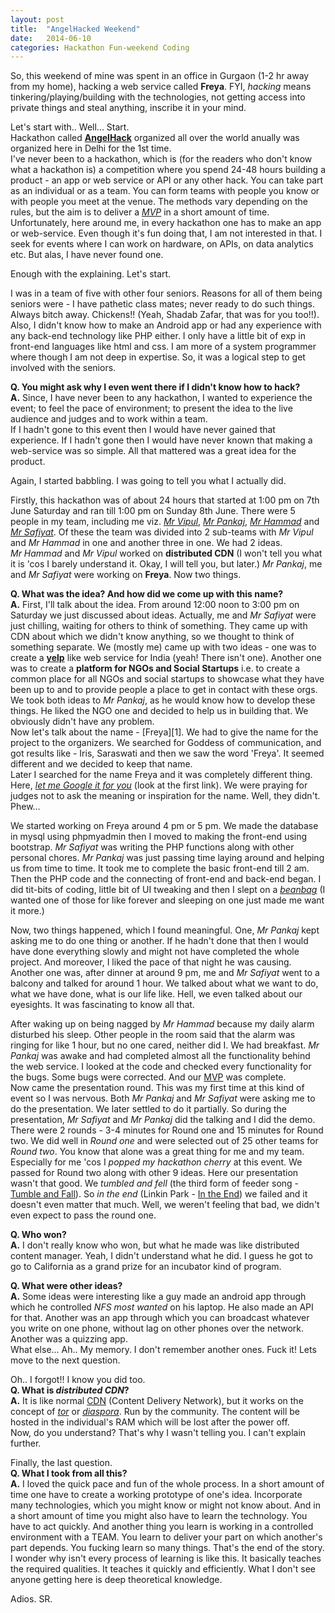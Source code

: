 ```yaml
---
layout: post
title:  "AngelHacked Weekend"
date:   2014-06-10
categories: Hackathon Fun-weekend Coding
---
```


So, this weekend of mine was spent in an office in Gurgaon (1-2 hr away from my home), hacking a web service called **Freya**. FYI, *hacking* means tinkering/playing/building with the technologies, not getting access into private things and steal anything, inscribe it in your mind.

Let's start with.. Well... Start.  
Hackathon called [**AngelHack**][2] organized all over the world anually was organized here in Delhi for the 1st time.  
I've never been to a hackathon, which is (for the readers who don't know what a hackathon is) a competition where you spend 24-48 hours building a product - an app or web service or API or any other hack. You can take part as an individual or as a team. You can form teams with people you know or with people you meet at the venue. The methods vary depending on the rules, but the aim is to deliver a [*MVP*][10] in a short amount of time.  
Unfortunately, here around me, in every hackathon one has to make an app or web-service. Even though it's fun doing that, I am not interested in that. I seek for events where I can work on hardware, on APIs, on data analytics etc. But alas, I have never found one.

Enough with the explaining. Let's start.

I was in a team of five with other four seniors. Reasons for all of them being seniors were - I have pathetic class mates; never ready to do such things. Always bitch away. Chickens!! (Yeah, Shadab Zafar, that was for you too!!). Also, I didn't know how to make an Android app or had any experience with any back-end technology like PHP either. I only have a little bit of exp in front-end languages like html and css. I am more of a system programmer where though I am not deep in expertise. So, it was a logical step to get involved with the seniors.

**Q. You might ask why I even went there if I didn't know how to hack?**  
**A.** Since, I have never been to any hackathon, I wanted to experience the event; to feel the pace of environment; to present the idea to the live audience and judges and to work within a team.  
If I hadn't gone to this event then I would have never gained that experience. If I hadn't gone then I would have never known that making a web-service was so simple. All that mattered was a great idea for the product.

Again, I started babbling. I was going to tell you what I actually did.

Firstly, this hackathon was of about 24 hours that started at 1:00 pm on 7th June Saturday and ran till 1:00 pm on Sunday 8th June. There were 5 people in my team, including me viz. [*Mr Vipul*][3], [*Mr Pankaj*][4], [*Mr Hammad*][5] and [*Mr Safiyat*][6]. Of these the team was divided into 2 sub-teams with *Mr Vipul* and *Mr Hammad* in one and another three in one. We had 2 ideas.  
*Mr Hammad* and *Mr Vipul* worked on **distributed CDN** (I won't tell you what it is 'cos I barely understand it. Okay, I will tell you, but later.)
*Mr Pankaj*, me and *Mr Safiyat* were working on **Freya**. Now two things.

**Q. What was the idea? And how did we come up with this name?**  
**A.** First, I'll talk about the idea. From around 12:00 noon to 3:00 pm on Saturday we just discussed about ideas. Actually, me and *Mr Safiyat* were just chilling, waiting for others to think of something. They came up with CDN about which we didn't know anything, so we thought to think of something separate. We (mostly me) came up with two ideas - one was to create a [**yelp**][7] like web service for India (yeah! There isn't one). Another one was to create a **platform for NGOs and Social Startups** i.e. to create a common place for all NGOs and social startups to showcase what they have been up to and to provide people a place to get in contact with these orgs.  
We took both ideas to *Mr Pankaj*, as he would know how to develop these things. He liked the NGO one and decided to help us in building that. We obviously didn't have any problem.  
Now let's talk about the name - [Freya][1]. We had to give the name for the project to the organizers. We searched for Goddess of communication, and got results like - Iris, Saraswati and then we saw the word 'Freya'. It seemed different and we decided to keep that name.  
Later I searched for the name Freya and it was completely different thing. Here, [*let me Google it for you*][8] (look at the first link). We were praying for judges not to ask the meaning or inspiration for the name. Well, they didn't. Phew...

We started working on Freya around 4 pm or 5 pm. We made the database in mysql using phpmyadmin then I moved to making the front-end using bootstrap. *Mr Safiyat* was writing the PHP functions along with other personal chores. *Mr Pankaj* was just passing time laying around and helping us from time to time. It took me to complete the basic front-end till 2 am. Then the PHP code and the connecting of front-end and back-end began. I did tit-bits of coding, little bit of UI tweaking and then I slept on a [*beanbag*][9] (I wanted one of those for like forever and sleeping on one just made me want it more.)

Now, two things happened, which I found meaningful. One, *Mr Pankaj* kept asking me to do one thing or another. If he hadn't done that then I would have done everything slowly and might not have completed the whole project. And moreover, I liked the pace of that night he was causing. Another one was, after dinner at around 9 pm, me and *Mr Safiyat* went to a balcony and talked for around 1 hour. We talked about what we want to do, what we have done, what is our life like. Hell, we even talked about our eyesights. It was fascinating to know all that.

After waking up on being nagged by *Mr Hammad* because my daily alarm disturbed his sleep. Other people in the room said that the alarm was ringing for like 1 hour, but no one cared, neither did I. We had breakfast. *Mr Pankaj* was awake and had completed almost all the functionality behind the web service. I looked at the code and checked every functionality for the bugs. Some bugs were corrected. And our [MVP][10] was complete.  
Now came the presentation round. This was my first time at this kind of event so I was nervous. Both *Mr Pankaj* and *Mr Safiyat* were asking me to do the presentation. We later settled to do it partially. So during the presentation, *Mr Safiyat* and *Mr Pankaj* did the talking and I did the demo.  
There were 2 rounds - 3-4 minutes for Round one and 15 minutes for Round two. We did well in *Round one* and were selected out of 25 other teams for *Round two*. You know that alone was a great thing for me and my team. Especially for me 'cos I *popped my hackathon cherry* at this event. We passed for Round two along with other 9 ideas. Here our presentation wasn't that good. We *tumbled and fell* (the third form of feeder song - [Tumble and Fall][11]). So *in the end* (Linkin Park - [In the End][12]) we failed and it doesn't even matter that much. Well, we weren't feeling that bad, we didn't even expect to pass the round one.

**Q. Who won?**  
**A.** I don't really know who won, but what he made was like distributed content manager. Yeah, I didn't understand what he did. I guess he got to go to California as a grand prize for an incubator kind of program.

**Q. What were other ideas?**  
**A.** Some ideas were interesting like a guy made an android app through which he controlled *NFS most wanted* on his laptop. He also made an API for that. Another was an app through which you can broadcast whatever you write on one phone, without lag on other phones over the network. Another was a quizzing app.  
What else... Ah.. My memory. I don't remember another ones. Fuck it! Lets move to the next question.

Oh.. I forgot!! I know you did too.  
**Q. What is *distributed CDN*?**  
**A.** It is like normal [CDN][15] (Content Delivery Network), but it works on the concept of [*tor*][13] or [*diaspora*][14]. Run by the community. The content will be hosted in the individual's RAM which will be lost after the power off.  
Now, do you understand? That's why I wasn't telling you. I can't explain further.

Finally, the last question.  
**Q. What I took from all this?**  
**A.** I loved the quick pace and fun of the whole process. In a short amount of time one have to create a working prototype of one's idea. Incorporate many technologies, which you might know or might not know about. And in a short amount of time you might also have to learn the technology. You have to act quickly.
And another thing you learn is working in a controlled environment with a TEAM. You learn to deliver your part on which another's part depends. You fucking learn so many things. That's the end of the story.
I wonder why isn't every process of learning is like this. It basically teaches the required qualities. It teaches it quickly and efficiently. What I don't see anyone getting here is deep theoretical knowledge.

Adios. SR.


[2]: http://www.angelhack.com/
[3]: https://github.com/vipulnayyar
[4]: https://github.com/Pankaj*ksharma
[5]: https://github.com/Hammad*haleem
[6]: https://github.com/Safiyat*
[7]: http://www.yelp.com/
[8]: http://lmgtfy.com/?q=freya
[9]: http://static.giantbomb.com/uploads/original/7/72889/1487261-king_20beanbag_20__20royal_20vinyl.jpg
[10]: http://en.wikipedia.org/wiki/Minimum_viable_product
[11]: https://www.youtube.com/watch?v=2sVSml7Bk3g
[12]: https://www.youtube.com/watch?v=1yw1Tgj9-VU
[13]: https://www.torproject.org/
[14]: https://joindiaspora.com/
[15]: http://en.wikipedia.org/wiki/Content_delivery_network